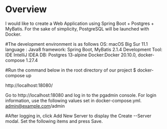 # Overview
I would like to create a Web Application using Spring Boot + Postgres + MyBatis.
For the sake of simplicity, PostgreSQL will be launched with Docker.

#The development environment is as follows
OS: macOS Big Sur 11.1
language : Java8
framework: Spring Boot, MyBatis 2.1.4
Development Tool: IDE IntelliJ IDEA
DB: Postgres	13-alpine
Docker:Docker	20.10.0, docker-compose	1.27.4


#Run the command below in the root directory of our project
$ docker-compose up

http://localhost:18080/

Go to http://localhost:18080 
and log in to the pgadmin console. For login information, use the following values ​​set in docker-compose.yml.
admin@example.com/admin


#After logging in, click Add New Server to display the Create --Server modal. Set the following items and press Save.






